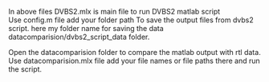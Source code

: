 In above files DVBS2.mlx is main file to run DVBS2 matlab script  
Use config.m file add your folder path To save the output files from dvbs2 script. here my folder name for saving the data datacomparision/dvbs2_script_data folder.

Open the datacomparision folder to compare the matlab output with rtl data. Use datacomparision.mlx file add your file names or file paths there and run the script.
